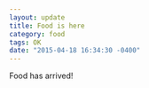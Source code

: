 ```yaml
---
layout: update
title: Food is here
category: food
tags: OK
date: "2015-04-18 16:34:30 -0400"
---
```


Food has arrived!
